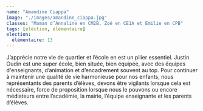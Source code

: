 ```yaml
---
name: "Amandine Ciappa"
image: "./images/amandine_ciappa.jpg"
classes: "Maman d’Annaline en CM2B, Zoé en CE1A et Emilie en CPB"
tags: [éléction, élémentaire]
election:
  élémentaire: 13
---
```


J’apprécie notre vie de quartier et l’école en est un pilier essentiel. Justin Oudin est une super école, bien située, bien équipée, avec des équipes d'enseignants, d’animation et d’encadrement souvent au top. Pour continuer à maintenir une qualité de vie harmonieuse pour nos enfants, nous représentants des parents d’élèves, devons être vigilants lorsque cela est nécessaire, force de proposition lorsque nous le pouvons ou encore médiateurs entre l’académie, la mairie, l’équipe enseignante et les parents d’élèves.